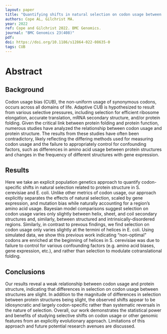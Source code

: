 ```yaml
---
layout: paper
title: "Quantifying shifts in natural selection on codon usage between protein regions: a population genetics approach"
authors: Cope AL, Gilchrist MA.
year: 2022
ref: Cope and Gilchrist 2022. BMC Genomics.
journal: "BMC Genomics 23(408)"
pdf: 
doi: https://doi.org/10.1186/s12864-022-08635-0
tags: CUB
---
```


# Abstract 

## Background

Codon usage bias (CUB), the non-uniform usage of synonymous codons, occurs across all domains of life. Adaptive CUB is hypothesized to result from various selective pressures, including selection for efficient ribosome elongation, accurate translation, mRNA secondary structure, and/or protein folding. Given the critical link between protein folding and protein function, numerous studies have analyzed the relationship between codon usage and protein structure. The results from these studies have often been contradictory, likely reflecting the differing methods used for measuring codon usage and the failure to appropriately control for confounding factors, such as differences in amino acid usage between protein structures and changes in the frequency of different structures with gene expression.

## Results

Here we take an explicit population genetics approach to quantify codon-specific shifts in natural selection related to protein structure in S. cerevisiae and E. coli. Unlike other metrics of codon usage, our approach explicitly separates the effects of natural selection, scaled by gene expression, and mutation bias while naturally accounting for a region’s amino acid usage. Bayesian model comparisons suggest selection on codon usage varies only slightly between helix, sheet, and coil secondary structures and, similarly, between structured and intrinsically-disordered regions. Similarly, in contrast to prevous findings, we find selection on codon usage only varies slightly at the termini of helices in E. coli. Using simulated data, we show this previous work indicating “non-optimal” codons are enriched at the beginning of helices in S. cerevisiae was due to failure to control for various confounding factors (e.g. amino acid biases, gene expression, etc.), and rather than selection to modulate cotranslational folding.

## Conclusions

Our results reveal a weak relationship between codon usage and protein structure, indicating that differences in selection on codon usage between structures are slight. In addition to the magnitude of differences in selection between protein structures being slight, the observed shifts appear to be idiosyncratic and largely codon-specific rather than systematic reversals in the nature of selection. Overall, our work demonstrates the statistical power and benefits of studying selective shifts on codon usage or other genomic features from an explicitly evolutionary approach. Limitations of this approach and future potential research avenues are discussed.

